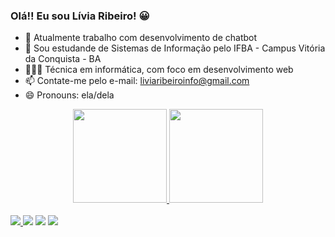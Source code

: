 ### Olá!! Eu sou Lívia Ribeiro!  😀

- 🔭 Atualmente trabalho com desenvolvimento de chatbot
- 🌱 Sou estudande de Sistemas de Informação pelo IFBA - Campus Vitória da Conquista - BA
- 👩🏻‍🎓 Técnica em informática, com foco em desenvolvimento web
- 📫 Contate-me pelo e-mail: liviaribeiroinfo@gmail.com 
- 😄 Pronouns: ela/dela

<div align = "center">
  
  <a href="https://github.com/lviaribeiro">
  <a href="https://github.com/lviaribeiro">
  <img height="150em" src="https://github-readme-stats.vercel.app/api?username=lviaribeiro&show_icons=true&theme=dracula&include_all_commits=true&count_private=true"/> 
  <img height = "150em" src = "https://github-readme-stats.vercel.app/api/top-langs/?username=lviaribeiro&layout=compact&langs_count=7&theme=dracula" />
</div><div style = "display: inline_block"> <br>
  
  
  
  <div>
  <a href="https://api.whatsapp.com/send?phone=5577991693949&text=Ol%C3%A1!%20" target="_blank"><img src="https://img.shields.io/badge/WhatsApp-25D366?style=for-the-badge&logo=whatsapp&logoColor=white" target="_blank">   </a> 
  <a href = "https://t.me/lviaribeiro"><img src="https://img.shields.io/badge/Telegram-2CA5E0?style=for-the-badge&logo=telegram&logoColor=white" target="_blank"></a>
  <a href = "mailto:liviaribeiroinfo@gmail.com"><img src="https://img.shields.io/badge/Gmail-D14836?style=for-the-badge&logo=gmail&logoColor=white" target="_blank"></a>
    <a href = "https://www.linkedin.com/in/livia-ribeiro-in/"><img src="https://img.shields.io/badge/LinkedIn-0077B5?style=for-the-badge&logo=linkedin&logoColor=white" target="_blank"></a>
 

    
  </div>

  
